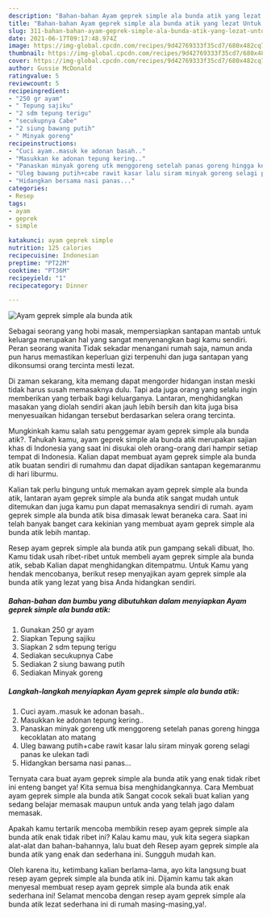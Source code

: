 ```yaml
---
description: "Bahan-bahan Ayam geprek simple ala bunda atik yang lezat Untuk Jualan"
title: "Bahan-bahan Ayam geprek simple ala bunda atik yang lezat Untuk Jualan"
slug: 311-bahan-bahan-ayam-geprek-simple-ala-bunda-atik-yang-lezat-untuk-jualan
date: 2021-06-17T09:17:48.974Z
image: https://img-global.cpcdn.com/recipes/9d42769333f35cd7/680x482cq70/ayam-geprek-simple-ala-bunda-atik-foto-resep-utama.jpg
thumbnail: https://img-global.cpcdn.com/recipes/9d42769333f35cd7/680x482cq70/ayam-geprek-simple-ala-bunda-atik-foto-resep-utama.jpg
cover: https://img-global.cpcdn.com/recipes/9d42769333f35cd7/680x482cq70/ayam-geprek-simple-ala-bunda-atik-foto-resep-utama.jpg
author: Gussie McDonald
ratingvalue: 5
reviewcount: 5
recipeingredient:
- "250 gr ayam"
- " Tepung sajiku"
- "2 sdm tepung terigu"
- "secukupnya Cabe"
- "2 siung bawang putih"
- " Minyak goreng"
recipeinstructions:
- "Cuci ayam..masuk ke adonan basah.."
- "Masukkan ke adonan tepung kering.."
- "Panaskan minyak goreng utk menggoreng setelah panas goreng hingga kecoklatan ato matang"
- "Uleg bawang putih+cabe rawit kasar lalu siram minyak goreng selagi panas ke ulekan tadi"
- "Hidangkan bersama nasi panas..."
categories:
- Resep
tags:
- ayam
- geprek
- simple

katakunci: ayam geprek simple 
nutrition: 125 calories
recipecuisine: Indonesian
preptime: "PT22M"
cooktime: "PT36M"
recipeyield: "1"
recipecategory: Dinner

---
```



![Ayam geprek simple ala bunda atik](https://img-global.cpcdn.com/recipes/9d42769333f35cd7/680x482cq70/ayam-geprek-simple-ala-bunda-atik-foto-resep-utama.jpg)

Sebagai seorang yang hobi masak, mempersiapkan santapan mantab untuk keluarga merupakan hal yang sangat menyenangkan bagi kamu sendiri. Peran seorang  wanita Tidak sekadar menangani rumah saja, namun anda pun harus memastikan keperluan gizi terpenuhi dan juga santapan yang dikonsumsi orang tercinta mesti lezat.

Di zaman  sekarang, kita memang dapat mengorder hidangan instan meski tidak harus susah memasaknya dulu. Tapi ada juga orang yang selalu ingin memberikan yang terbaik bagi keluarganya. Lantaran, menghidangkan masakan yang diolah sendiri akan jauh lebih bersih dan kita juga bisa menyesuaikan hidangan tersebut berdasarkan selera orang tercinta. 



Mungkinkah kamu salah satu penggemar ayam geprek simple ala bunda atik?. Tahukah kamu, ayam geprek simple ala bunda atik merupakan sajian khas di Indonesia yang saat ini disukai oleh orang-orang dari hampir setiap tempat di Indonesia. Kalian dapat membuat ayam geprek simple ala bunda atik buatan sendiri di rumahmu dan dapat dijadikan santapan kegemaranmu di hari liburmu.

Kalian tak perlu bingung untuk memakan ayam geprek simple ala bunda atik, lantaran ayam geprek simple ala bunda atik sangat mudah untuk ditemukan dan juga kamu pun dapat memasaknya sendiri di rumah. ayam geprek simple ala bunda atik bisa dimasak lewat beraneka cara. Saat ini telah banyak banget cara kekinian yang membuat ayam geprek simple ala bunda atik lebih mantap.

Resep ayam geprek simple ala bunda atik pun gampang sekali dibuat, lho. Kamu tidak usah ribet-ribet untuk membeli ayam geprek simple ala bunda atik, sebab Kalian dapat menghidangkan ditempatmu. Untuk Kamu yang hendak mencobanya, berikut resep menyajikan ayam geprek simple ala bunda atik yang lezat yang bisa Anda hidangkan sendiri.

<!--inarticleads1-->

##### Bahan-bahan dan bumbu yang dibutuhkan dalam menyiapkan Ayam geprek simple ala bunda atik:

1. Gunakan 250 gr ayam
1. Siapkan  Tepung sajiku
1. Siapkan 2 sdm tepung terigu
1. Sediakan secukupnya Cabe
1. Sediakan 2 siung bawang putih
1. Sediakan  Minyak goreng




<!--inarticleads2-->

##### Langkah-langkah menyiapkan Ayam geprek simple ala bunda atik:

1. Cuci ayam..masuk ke adonan basah..
1. Masukkan ke adonan tepung kering..
1. Panaskan minyak goreng utk menggoreng setelah panas goreng hingga kecoklatan ato matang
1. Uleg bawang putih+cabe rawit kasar lalu siram minyak goreng selagi panas ke ulekan tadi
1. Hidangkan bersama nasi panas...




Ternyata cara buat ayam geprek simple ala bunda atik yang enak tidak ribet ini enteng banget ya! Kita semua bisa menghidangkannya. Cara Membuat ayam geprek simple ala bunda atik Sangat cocok sekali buat kalian yang sedang belajar memasak maupun untuk anda yang telah jago dalam memasak.

Apakah kamu tertarik mencoba membikin resep ayam geprek simple ala bunda atik enak tidak ribet ini? Kalau kamu mau, yuk kita segera siapkan alat-alat dan bahan-bahannya, lalu buat deh Resep ayam geprek simple ala bunda atik yang enak dan sederhana ini. Sungguh mudah kan. 

Oleh karena itu, ketimbang kalian berlama-lama, ayo kita langsung buat resep ayam geprek simple ala bunda atik ini. Dijamin kamu tak akan menyesal membuat resep ayam geprek simple ala bunda atik enak sederhana ini! Selamat mencoba dengan resep ayam geprek simple ala bunda atik lezat sederhana ini di rumah masing-masing,ya!.

